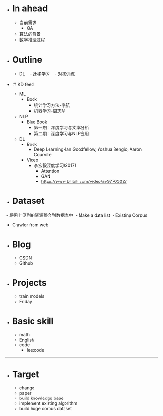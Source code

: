 - # In ahead
  - 当前需求
    - QA
  - 算法的背景
  - 数学推理过程 
   
   
- # Outline
  - DL
    - 迁移学习
    - 对抗训练

- ＃ KD feed
  - ML
    - Book
      - 统计学习方法-李航
      - 机器学习-周志华
  - NLP
    - Blue Book
      - 第一期：深度学习与文本分析
      - 第二期：深度学习与NLP应用
  - DL 
    - Book
      - Deep Learning-Ian Goodfellow, Yoshua Bengio, Aaron Courville
    - Video
      - 李宏毅深度学习(2017)
        - Attention
        - GAN
        - https://www.bilibili.com/video/av9770302/
- # Dataset
  - 将网上见到的资源整合到数据库中
  - Make a data list 
  - Existing Corpus
  - Crawler from web
- # Blog
  - CSDN
  - Github
- # Projects
  - train models
  - Friday
- # Basic skill
  - math
  - English
  - code
    - leetcode

---

- # Target
  - change
  - paper
  - build knowledge base
  - implement existing algorithm
  - build huge corpus dataset


